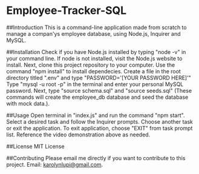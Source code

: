 # Employee-Tracker-SQL

##Introduction
This is a command-line application made from scratch to manage a compan'ys employee database, using Node.js, Inquirer and MySQL. 

##Installation
Check if you have Node.js installed by typing "node -v" in your command line. If node is not installed, visit the Node.js website to install.
Next, clone this project repository to your computer.
Use the command "npm install" to install dependecies.
Create a file in the root directory titled ".env" and type "PASSWORD='[YOUR PASSWORD HERE]'"
Type "mysql -u root -p" in the terminal and enter your personal MySQL password. Next, type "source schema.sql" and "source seeds.sql" (These commands will create the employee_db database and seed the database with mock data.).

##Usage
Open terminal in "index.js" and run the command "npm start".
Select a desired task and follow the Inquirer prompts.
Choose another task or exit the application.
To exit application, choose "EXIT" from task prompt list.
Reference the video demonstration above as needed.

##License
MIT License

##Contributing
Please email me directly if you want to contribute to this project. Email: karolynlupi@gmail.com.

